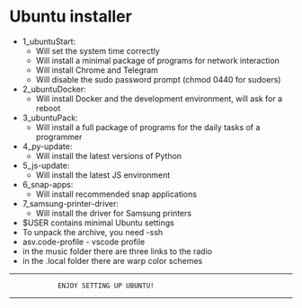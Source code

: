 # Ubuntu installer
 - 1_ubuntuStart:
	- Will set the system time correctly
	- Will install a minimal package of programs for network interaction
	- Will install Chrome and Telegram
	- Will disable the sudo password prompt (chmod 0440 for sudoers)
 - 2_ubuntuDocker:
	- Will install Docker and the development environment, will ask for a reboot
 - 3_ubuntuPack:
	- Will install a full package of programs for the daily tasks of a programmer
 - 4_py-update:
	- Will install the latest versions of Python
 - 5_js-update:
	- Will install the latest JS environment
 - 6_snap-apps:
	- Will install recommended snap applications
 - 7_samsung-printer-driver:
	- Will install the driver for Samsung printers
 - $USER contains minimal Ubuntu settings
 - To unpack the archive, you need -ssh
 - asv.code-profile - vscode profile
 - in the music folder there are three links to the radio
 - in the .local folder there are warp color schemes
****************************************************************************
				ENJOY SETTING UP UBUNTU!
****************************************************************************